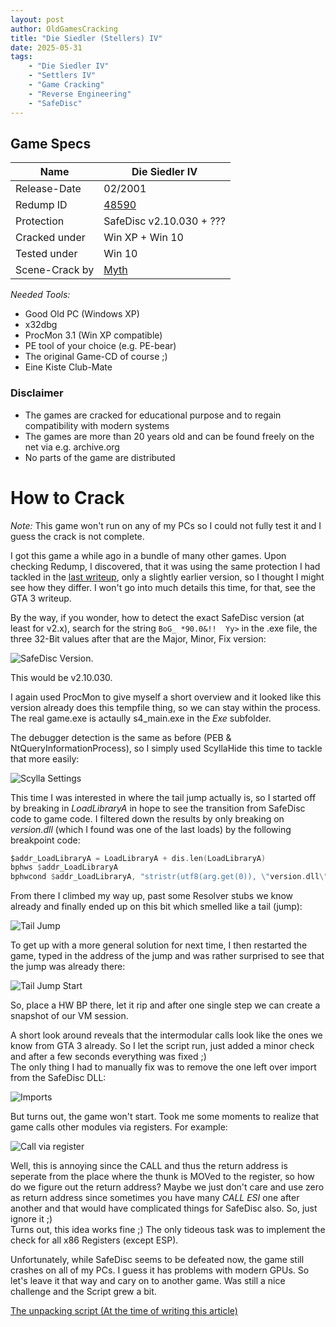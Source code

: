 ```yaml
---
layout: post
author: OldGamesCracking
title: "Die Siedler (Stellers) IV"
date: 2025-05-31
tags:
    - "Die Siedler IV"
    - "Settlers IV"
    - "Game Cracking"
    - "Reverse Engineering"
    - "SafeDisc"
---
```


## Game Specs

| Name | Die Siedler IV |
| ------------- | ------------- |
| Release-Date | 02/2001 |
| Redump ID | [48590](http://redump.org/disc/48590/) |
| Protection | SafeDisc v2.10.030 + ??? |
| Cracked under | Win XP + Win 10 |
| Tested under | Win 10 |
| Scene-Crack by | [Myth](https://www.nfohump.com/index.php?switchto=nfos&menu=quicknav&item=viewnfo&id=216) |

*Needed Tools:*

- Good Old PC (Windows XP)
- x32dbg
- ProcMon 3.1 (Win XP compatible)
- PE tool of your choice (e.g. PE-bear)
- The original Game-CD of course ;)
- Eine Kiste Club-Mate

### Disclaimer

- The games are cracked for educational purpose and to regain compatibility with modern systems
- The games are more than 20 years old and can be found freely on the net via e.g. archive.org
- No parts of the game are distributed

# How to Crack

*Note:* This game won't run on any of my PCs so I could not fully test it and I guess the crack is not complete.<br>

I got this game a while ago in a bundle of many other games. Upon checking Redump, I discovered, that it was using the same protection I had tackled in the [last writeup](/games/gta3), only a slightly earlier version, so I thought I might see how they differ. I won't go into much details this time, for that, see the GTA 3 writeup.<br>

By the way, if you wonder, how to detect the exact SafeDisc version (at least for v2.x), search for the string `BoG_ *90.0&!!  Yy>` in the .exe file, the three 32-Bit values after that are the Major, Minor, Fix version:

![SafeDisc Version]({{site.url}}/assets/siedler_iv/safedisc_version.png).

This would be v2.10.030.<br>

I again used ProcMon to give myself a short overview and it looked like this version already does this tempfile thing, so we can stay within the process. The real game.exe is actaully s4\_main.exe in the _Exe_ subfolder.<br>

The debugger detection is the same as before (PEB & NtQueryInformationProcess), so I simply used ScyllaHide this time to tackle that more easily:

![Scylla Settings]({{site.url}}/assets/siedler_iv/scylla_settings.png)

This time I was interested in where the tail jump actually is, so I started off by breaking in _LoadLibraryA_ in hope to see the transition from SafeDisc code to game code.
I filtered down the results by only breaking on _version.dll_ (which I found was one of the last loads) by the following breakpoint code:

```asm
$addr_LoadLibraryA = LoadLibraryA + dis.len(LoadLibraryA)
bphws $addr_LoadLibraryA
bphwcond $addr_LoadLibraryA, "stristr(utf8(arg.get(0)), \"version.dll\") == 1"
```

From there I climbed my way up, past some Resolver stubs we know already and finally ended up on this bit which smelled like a tail (jump):

![Tail Jump]({{site.url}}/assets/siedler_iv/tail_jump.png)

To get up with a more general solution for next time, I then restarted the game, typed in the address of the jump and was rather surprised to see that the jump was already there:

![Tail Jump Start]({{site.url}}/assets/siedler_iv/tail_jump_2.png)

So, place a HW BP there, let it rip and after one single step we can create a snapshot of our VM session.<br>

A short look around reveals that the intermodular calls look like the ones we know from GTA 3 already.
So I let the script run, just added a minor check and after a few seconds everything was fixed ;)<br>
The only thing I had to manually fix was to remove the one left over import from the SafeDisc DLL:

![Imports]({{site.url}}/assets/siedler_iv/imports.png)

But turns out, the game won't start. Took me some moments to realize that game calls other modules via registers. For example:

![Call via register]({{site.url}}/assets/siedler_iv/call_via_register.png)

Well, this is annoying since the CALL and thus the return address is seperate from the place where the thunk is MOVed to the register, so how do we figure out the return address? Maybe we just don't care and use zero as return address since sometimes you have many _CALL ESI_ one after another and that would have complicated things for SafeDisc also. So, just ignore it ;)<br>
Turns out, this idea works fine ;) The only tideous task was to implement the check for all x86 Registers (except ESP).<br>

Unfortunately, while SafeDisc seems to be defeated now, the game still crashes on all of my PCs. I guess it has problems with modern GPUs. So let's leave it that way and cary on to another game. Was still a nice challenge and the Script grew a bit.<br>

[The unpacking script (At the time of writing this article)](https://github.com/OldGamesCracking/oldgamescracking.github.io/blob/4e4dd0a1f3dd004ca2bee712dca122df3d53ad0e/assets/safedisc/safedisc_import_fixer.txt)